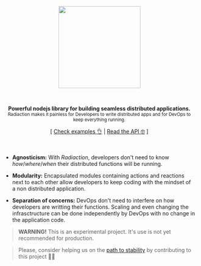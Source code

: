 <p align="center"><img src="https://cdn.rawgit.com/Quadric/radiaction/master/.github/logo.png" width="215" /><p>
<br>

<p align="center">
<strong>Powerful nodejs library for building seamless distributed applications.</strong><br />
<sub>Radiaction makes it painless for Developers to write distributed apps and for DevOps to keep everything running.</sub>
</p>

<p align="center">
  [ <a href="https://github.com/Quadric/radiaction/blob/master/examples">Check  examples 👌</a> | <a href="https://github.com/Quadric/radiaction#api">Read the API 🤓</a> ]
</p>
<br />

* **Agnosticism:** With _Radiaction_, developers don't need to know _how_/_where_/_when_ their distributed functions will be running.

* **Modularity:** Encapsulated modules containing actions and reactions next to each other allow developers to keep coding with the mindset of a non distributed application.

* **Separation of concerns:** DevOps don't need to interfere on how developers are writting their functions. Scaling and even changing the infrasctructure can be done independently by DevOps with no change in the application code.

> **WARNING!** This is an experimental project. It's use is not yet recommended for production.

> Please, consider helping us on the [path to stability](https://github.com/Quadric/radiaction/milestone/1) by contributing to this project 🍻💪
